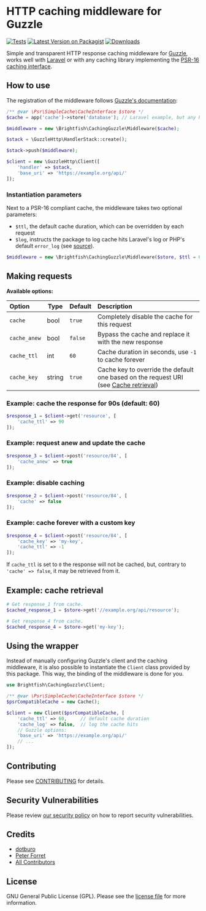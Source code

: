 # HTTP caching middleware for Guzzle

[![Tests](https://github.com/brightfish-be/caching-guzzle/workflows/Tests/badge.svg?event=push&style=flat-square)](https://github.com/brightfish-be/caching-guzzle/actions)
[![Latest Version on Packagist](https://img.shields.io/packagist/v/brightfish/caching-guzzle.svg?style=flat-square&label=Version)](https://packagist.org/packages/brightfish/caching-guzzle)
[![Downloads](https://img.shields.io/packagist/dt/brightfish/caching-guzzle?label=Downloads&style=flat-square)](https://packagist.org/packages/brightfish/caching-guzzle)

Simple and transparent HTTP response caching middleware for [Guzzle](https://github.com/guzzle/guzzle/), 
works well with [Laravel](https://github.com/laravel) or with any caching library 
implementing the [PSR-16 caching interface](https://www.php-fig.org/psr/psr-16/).  

## How to use
The registration of the middleware follows [Guzzle's documentation](http://docs.guzzlephp.org/en/stable/handlers-and-middleware.html#handlers):

```php
/** @var \Psr\SimpleCache\CacheInterface $store */
$cache = app('cache')->store('database'); // Laravel example, but any PSR-16 cache will do

$middleware = new \Brightfish\CachingGuzzle\Middleware($cache);

$stack = \GuzzleHttp\HandlerStack::create();

$stack->push($middleware);

$client = new \GuzzleHttp\Client([
    'handler' => $stack,
    'base_uri' => 'https://example.org/api/'
]);
```

### Instantiation parameters
Next to a PSR-16 compliant cache, the middleware takes two optional parameters: 
- `$ttl`, the default cache duration, which can be overridden by each request
- `$log`, instructs the package to log cache hits Laravel's log or PHP's default `error_log` (see [source](https://github.com/brightfish-be/caching-guzzle/blob/c0e96ae157b4e17363eb76ee5996995fbf0bd4a5/src/Middleware.php#L168)).

```php
$middleware = new \Brightfish\CachingGuzzle\Middleware($store, $ttl = 60, $log = true);
```

## Making requests

**Available options:**   

| Option | Type | Default | Description |
|:-------|------|---------|:------------|
|`cache` | bool | `true` | Completely disable the cache for this request |
|`cache_anew` | bool | `false` | Bypass the cache and replace it with the new response |
|`cache_ttl` | int | `60` | Cache duration in seconds, use `-1` to cache forever |
|`cache_key` | string | `true` | Cache key to override the default one based on the request URI (see [Cache retrieval](https://github.com/brightfish-be/caching-guzzle#cache-retrieval)) |

### Example: cache the response for 90s (default: 60)
```php
$response_1 = $client->get('resource', [
    'cache_ttl' => 90
]);
```
### Example: request anew and update the cache
```php
$response_3 = $client->post('resource/84', [
    'cache_anew' => true
]);
```
### Example: disable caching
```php
$response_2 = $client->post('resource/84', [
    'cache' => false
]);
```
### Example: cache forever with a custom key
```php
$response_4 = $client->post('resource/84', [
    'cache_key' => 'my-key',
    'cache_ttl' => -1
]);
```
If `cache_ttl` is set to `0` the response will not be cached, but, contrary to `'cache' => false`, it may be retrieved from it.

## Example: cache retrieval
```php
# Get response_1 from cache.
$cached_response_1 = $store->get('//example.org/api/resource');

# Get response_4 from cache.
$cached_response_4 = $store->get('my-key');
```

## Using the wrapper
Instead of manually configuring Guzzle's client and the caching middleware, it is also possible to instantiate the `Client` class provided by this package. This way, the binding of the middleware is done for you.

```php
use Brightfish\CachingGuzzle\Client;

/** @var \Psr\SimpleCache\CacheInterface $store */
$psrCompatibleCache = new Cache();

$client = new Client($psrCompatibleCache, [
    'cache_ttl' => 60,	   // default cache duration
    'cache_log' => false,  // log the cache hits
    // Guzzle options:
    'base_uri' => 'https://example.org/api/'
    // ...
]);
```

## Contributing

Please see [CONTRIBUTING](.github/CONTRIBUTING.md) for details.

## Security Vulnerabilities

Please review [our security policy](../../security/policy) on how to report security vulnerabilities.

## Credits

- [dotburo](https://github.com/dotburo)
- [Peter Forret](https://github.com/pforret)
- [All Contributors](../../contributors)

## License

GNU General Public License (GPL). Please see the [license file](LICENSE.md) for more information.
